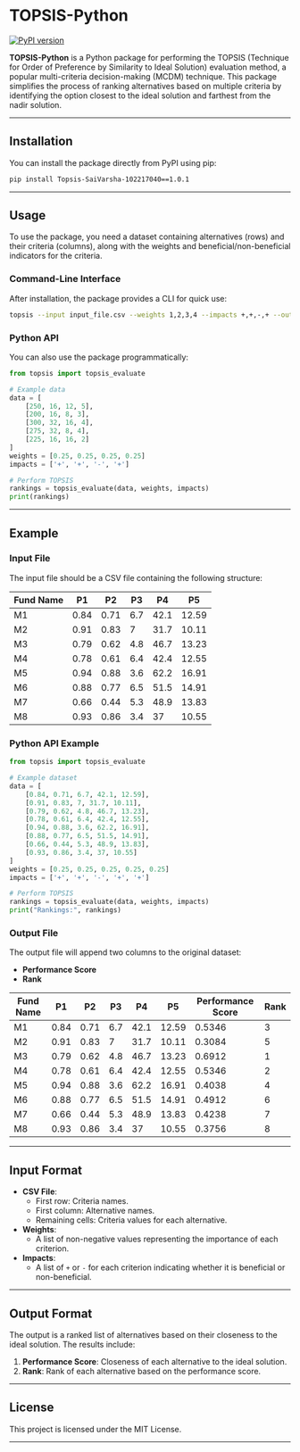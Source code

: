# TOPSIS-Python

[![PyPI version](https://badge.fury.io/py/topsis-python.svg)](https://pypi.org/project/topsis-python/)

**TOPSIS-Python** is a Python package for performing the TOPSIS (Technique for Order of Preference by Similarity to Ideal Solution) evaluation method, a popular multi-criteria decision-making (MCDM) technique. This package simplifies the process of ranking alternatives based on multiple criteria by identifying the option closest to the ideal solution and farthest from the nadir solution.

---

## Installation

You can install the package directly from PyPI using pip:

```bash
pip install Topsis-SaiVarsha-102217040==1.0.1
```

---

## Usage

To use the package, you need a dataset containing alternatives (rows) and their criteria (columns), along with the weights and beneficial/non-beneficial indicators for the criteria.

### Command-Line Interface

After installation, the package provides a CLI for quick use:

```bash
topsis --input input_file.csv --weights 1,2,3,4 --impacts +,+,-,+ --output output_file.csv
```

### Python API

You can also use the package programmatically:

```python
from topsis import topsis_evaluate

# Example data
data = [
    [250, 16, 12, 5],
    [200, 16, 8, 3],
    [300, 32, 16, 4],
    [275, 32, 8, 4],
    [225, 16, 16, 2]
]
weights = [0.25, 0.25, 0.25, 0.25]
impacts = ['+', '+', '-', '+']

# Perform TOPSIS
rankings = topsis_evaluate(data, weights, impacts)
print(rankings)
```

---

## Example

### Input File

The input file should be a CSV file containing the following structure:

| Fund Name | P1   | P2   | P3  | P4   | P5   |
|-----------|-------|-------|------|-------|-------|
| M1        | 0.84  | 0.71  | 6.7  | 42.1  | 12.59 |
| M2        | 0.91  | 0.83  | 7    | 31.7  | 10.11 |
| M3        | 0.79  | 0.62  | 4.8  | 46.7  | 13.23 |
| M4        | 0.78  | 0.61  | 6.4  | 42.4  | 12.55 |
| M5        | 0.94  | 0.88  | 3.6  | 62.2  | 16.91 |
| M6        | 0.88  | 0.77  | 6.5  | 51.5  | 14.91 |
| M7        | 0.66  | 0.44  | 5.3  | 48.9  | 13.83 |
| M8        | 0.93  | 0.86  | 3.4  | 37    | 10.55 |

### Python API Example

```python
from topsis import topsis_evaluate

# Example dataset
data = [
    [0.84, 0.71, 6.7, 42.1, 12.59],
    [0.91, 0.83, 7, 31.7, 10.11],
    [0.79, 0.62, 4.8, 46.7, 13.23],
    [0.78, 0.61, 6.4, 42.4, 12.55],
    [0.94, 0.88, 3.6, 62.2, 16.91],
    [0.88, 0.77, 6.5, 51.5, 14.91],
    [0.66, 0.44, 5.3, 48.9, 13.83],
    [0.93, 0.86, 3.4, 37, 10.55]
]
weights = [0.25, 0.25, 0.25, 0.25, 0.25]
impacts = ['+', '+', '-', '+', '+']

# Perform TOPSIS
rankings = topsis_evaluate(data, weights, impacts)
print("Rankings:", rankings)
```

### Output File

The output file will append two columns to the original dataset:
- **Performance Score**
- **Rank**

| Fund Name | P1   | P2   | P3  | P4   | P5   | Performance Score | Rank |
|-----------|-------|-------|------|-------|-------|-------------------|------|
| M1        | 0.84  | 0.71  | 6.7  | 42.1  | 12.59 | 0.5346            | 3    |
| M2        | 0.91  | 0.83  | 7    | 31.7  | 10.11 | 0.3084            | 5    |
| M3        | 0.79  | 0.62  | 4.8  | 46.7  | 13.23 | 0.6912            | 1    |
| M4        | 0.78  | 0.61  | 6.4  | 42.4  | 12.55 | 0.5346            | 2    |
| M5        | 0.94  | 0.88  | 3.6  | 62.2  | 16.91 | 0.4038            | 4    |
| M6        | 0.88  | 0.77  | 6.5  | 51.5  | 14.91 | 0.4912            | 6    |
| M7        | 0.66  | 0.44  | 5.3  | 48.9  | 13.83 | 0.4238            | 7    |
| M8        | 0.93  | 0.86  | 3.4  | 37    | 10.55 | 0.3756            | 8    |

---

## Input Format

- **CSV File**:
  - First row: Criteria names.
  - First column: Alternative names.
  - Remaining cells: Criteria values for each alternative.
- **Weights**:
  - A list of non-negative values representing the importance of each criterion.
- **Impacts**:
  - A list of `+` or `-` for each criterion indicating whether it is beneficial or non-beneficial.

---

## Output Format

The output is a ranked list of alternatives based on their closeness to the ideal solution. The results include:

1. **Performance Score**: Closeness of each alternative to the ideal solution.
2. **Rank**: Rank of each alternative based on the performance score.

---

## License

This project is licensed under the MIT License.

---

